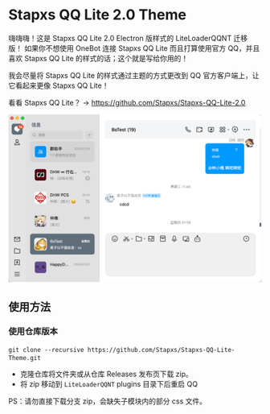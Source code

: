 # Stapxs QQ Lite 2.0 Theme

嗨嗨嗨！这是 Stapxs QQ Lite 2.0 Electron 版样式的 LiteLoaderQQNT 迁移版！
如果你不想使用 OneBot 连接 Stapxs QQ Lite 而且打算使用官方 QQ，并且喜欢 Stapxs QQ Lite 的样式的话；这个就是写给你用的！

我会尽量将 Stapxs QQ Lite 的样式通过主题的方式更改到 QQ 官方客户端上，让它看起来更像 Stapxs QQ Lite！

看看 Stapxs QQ Lite？ -> https://github.com/Stapxs/Stapxs-QQ-Lite-2.0

![preview](preview.png)

## 使用方法
### 使用仓库版本
~~~
git clone --recursive https://github.com/Stapxs/Stapxs-QQ-Lite-Theme.git
~~~
- 克隆仓库将文件夹或从仓库 Releases 发布页下载 zip。
- 将 zip 移动到 ```LiteLoaderQQNT``` plugins 目录下后重启 QQ

PS：请勿直接下载分支 zip，会缺失子模块内的部分 css 文件。